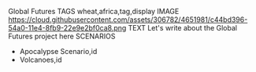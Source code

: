 Global Futures
TAGS
wheat,africa,tag,display
IMAGE
https://cloud.githubusercontent.com/assets/306782/4651981/c44bd396-54a0-11e4-8fb9-22e9e2bf0ca8.png
TEXT
Let's write about the Global Futures project here
SCENARIOS
- Apocalypse Scenario,id
- Volcanoes,id
